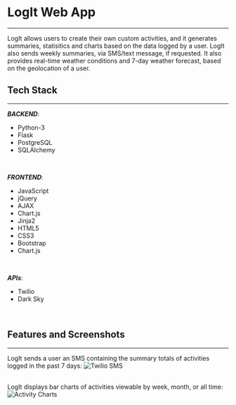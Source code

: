 # LogIt Web App
---
LogIt allows users to create their own custom activities, and it generates  summaries, statisitics and charts based on the data logged by a user. 
LogIt also sends weekly summaries, via SMS/text message, if requested.
It also provides real-time weather conditions and 7-day weather forecast, based on the geolocation of a user.

## Tech Stack
---
_**BACKEND**_: 
- Python-3 
- Flask 
- PostgreSQL 
- SQLAlchemy
<br/>

_**FRONTEND**_: 
- JavaScript
- jQuery
- AJAX
- Chart.js
- Jinja2
- HTML5
- CSS3
- Bootstrap
- Chart.js
<br/>

_**APIs**_: 
- Twilio
- Dark Sky
<br/>

## Features and Screenshots
---
LogIt sends a user an SMS containing the summary totals of activities logged in the past 7 days:
![Twilio SMS](https://github.com/innabobolina/Activity-Log-Full-Stack-App/static/images/twilio-sms.png)
<br/><br/>

LogIt displays bar charts of activities viewable by week, month, or all time:
![Activity Charts](https://github.com/innabobolina/Activity-Log-Full-Stack-App/static/images/charts.png)













